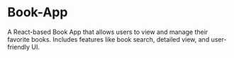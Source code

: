# Book-App
A React-based Book App that allows users to view and manage their favorite books. Includes features like book search, detailed view, and user-friendly UI.
